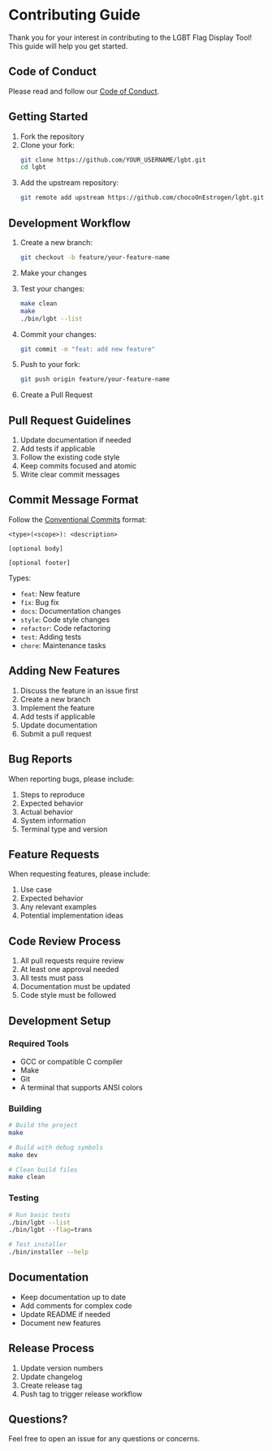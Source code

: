 # Contributing Guide

Thank you for your interest in contributing to the LGBT Flag Display Tool! This guide will help you get started.

## Code of Conduct

Please read and follow our [Code of Conduct](../.github/CODE_OF_CONDUCT.md).

## Getting Started

1. Fork the repository
2. Clone your fork:
   ```bash
   git clone https://github.com/YOUR_USERNAME/lgbt.git
   cd lgbt
   ```
3. Add the upstream repository:
   ```bash
   git remote add upstream https://github.com/chocoOnEstrogen/lgbt.git
   ```

## Development Workflow

1. Create a new branch:
   ```bash
   git checkout -b feature/your-feature-name
   ```

2. Make your changes

3. Test your changes:
   ```bash
   make clean
   make
   ./bin/lgbt --list
   ```

4. Commit your changes:
   ```bash
   git commit -m "feat: add new feature"
   ```

5. Push to your fork:
   ```bash
   git push origin feature/your-feature-name
   ```

6. Create a Pull Request

## Pull Request Guidelines

1. Update documentation if needed
2. Add tests if applicable
3. Follow the existing code style
4. Keep commits focused and atomic
5. Write clear commit messages

## Commit Message Format

Follow the [Conventional Commits](https://www.conventionalcommits.org/) format:

```
<type>(<scope>): <description>

[optional body]

[optional footer]
```

Types:
- `feat`: New feature
- `fix`: Bug fix
- `docs`: Documentation changes
- `style`: Code style changes
- `refactor`: Code refactoring
- `test`: Adding tests
- `chore`: Maintenance tasks

## Adding New Features

1. Discuss the feature in an issue first
2. Create a new branch
3. Implement the feature
4. Add tests if applicable
5. Update documentation
6. Submit a pull request

## Bug Reports

When reporting bugs, please include:

1. Steps to reproduce
2. Expected behavior
3. Actual behavior
4. System information
5. Terminal type and version

## Feature Requests

When requesting features, please include:

1. Use case
2. Expected behavior
3. Any relevant examples
4. Potential implementation ideas

## Code Review Process

1. All pull requests require review
2. At least one approval needed
3. All tests must pass
4. Documentation must be updated
5. Code style must be followed

## Development Setup

### Required Tools

- GCC or compatible C compiler
- Make
- Git
- A terminal that supports ANSI colors

### Building

```bash
# Build the project
make

# Build with debug symbols
make dev

# Clean build files
make clean
```

### Testing

```bash
# Run basic tests
./bin/lgbt --list
./bin/lgbt --flag=trans

# Test installer
./bin/installer --help
```

## Documentation

- Keep documentation up to date
- Add comments for complex code
- Update README if needed
- Document new features

## Release Process

1. Update version numbers
2. Update changelog
3. Create release tag
4. Push tag to trigger release workflow

## Questions?

Feel free to open an issue for any questions or concerns. 